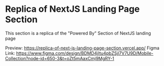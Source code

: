 # Replica of NextJS Landing Page Section
 This section is a replica of the "Powered By" Section of NextJS landing page

Preview: https://replica-of-next-js-landing-page-section.vercel.app/
Figma Link: https://www.figma.com/design/BDMD4jItu4pbZSjl7V7U9D/Mobile-Collection?node-id=650-3&t=oZt5mAaxCmj9MgRY-1
